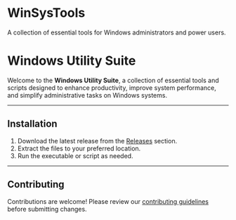 # WinSysTools
A collection of essential tools for Windows administrators and power users.



# Windows Utility Suite

Welcome to the **Windows Utility Suite**, a collection of essential tools and scripts designed to enhance productivity, improve system performance, and simplify administrative tasks on Windows systems.

---

## Installation

1. Download the latest release from the [Releases](https://github.com/merankhairuddin/Windows-Utility-Suite/releases) section.
2. Extract the files to your preferred location.
3. Run the executable or script as needed.

---

## Contributing

Contributions are welcome! Please review our [contributing guidelines](CONTRIBUTING.md) before submitting changes.
